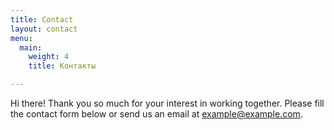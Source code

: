 ```yaml
---
title: Contact
layout: contact
menu:
  main:
    weight: 4
    title: Контакты

---
```

Hi there! Thank you so much for your interest in working together. Please fill the contact form below or send us an email at [example@example.com](mailto:example@example.com).